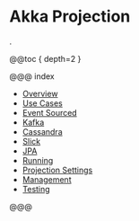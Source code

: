 # Akka Projection

.

@@toc { depth=2 }

@@@ index

* [Overview](overview.md)
* [Use Cases](use-cases.md)
* [Event Sourced](eventsourced.md)
* [Kafka](kafka.md)
* [Cassandra](cassandra.md)
* [Slick](slick.md)
* [JPA](jpa.md)
* [Running](running.md)
* [Projection Settings](projection-settings.md)
* [Management](management.md)
* [Testing](testing.md)

@@@
